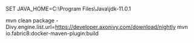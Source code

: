 SET JAVA_HOME=C:\Program Files\Java\jdk-11.0.1

mvn clean package -Divy.engine.list.url=https://developer.axonivy.com/download/nightly
mvn io.fabric8:docker-maven-plugin:build